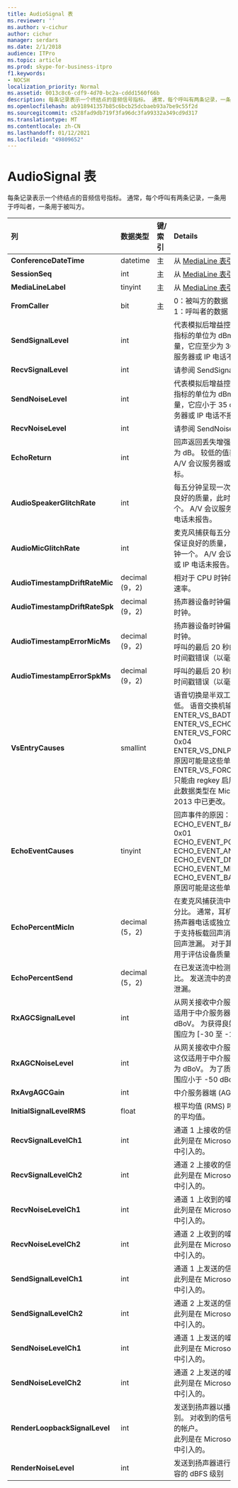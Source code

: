 ```yaml
---
title: AudioSignal 表
ms.reviewer: ''
ms.author: v-cichur
author: cichur
manager: serdars
ms.date: 2/1/2018
audience: ITPro
ms.topic: article
ms.prod: skype-for-business-itpro
f1.keywords:
- NOCSH
localization_priority: Normal
ms.assetid: 0013c8c6-cdf9-4d70-bc2a-cddd1560f66b
description: 每条记录表示一个终结点的音频信号指标。 通常，每个呼叫有两条记录，一条用于呼叫者，一条用于被叫方。
ms.openlocfilehash: ab918941357b85c6bcb25dcbaeb93a7be9c55f2d
ms.sourcegitcommit: c528fad9db719f3fa96dc3fa99332a349cd9d317
ms.translationtype: MT
ms.contentlocale: zh-CN
ms.lasthandoff: 01/12/2021
ms.locfileid: "49809652"
---
```

# <a name="audiosignal-table"></a>AudioSignal 表
 
每条记录表示一个终结点的音频信号指标。 通常，每个呼叫有两条记录，一条用于呼叫者，一条用于被叫方。 
  
|**列**|**数据类型**|**键/索引**|**Details**|
|:-----|:-----|:-----|:-----|
|**ConferenceDateTime** <br/> |datetime  <br/> |主  <br/> |从 [MediaLine 表引用](medialine-0.md)。  <br/> |
|**SessionSeq** <br/> |int  <br/> |主  <br/> |从 [MediaLine 表引用](medialine-0.md)。  <br/> |
|**MediaLineLabel** <br/> |tinyint  <br/> |主  <br/> |从 [MediaLine 表引用](medialine-0.md)。  <br/> |
|**FromCaller** <br/> |bit  <br/> |主  <br/> |0：被叫方的数据  <br/> 1：呼叫者的数据  <br/> |
|**SendSignalLevel** <br/> |int  <br/> | <br/> |代表模拟后增益控制音频信号级别。 此指标的单位为 dBmo。 对于可接受的质量，它应至少为 30 dBmo。 A/V 会议服务器或 IP 电话不报告此指标。  <br/> |
|**RecvSignalLevel** <br/> |int  <br/> | <br/> |请参阅 SendSignalLevel。  <br/> |
|**SendNoiseLevel** <br/> |int  <br/> | <br/> |代表模拟后增益控制音频噪音级别。 此指标的单位为 dBmo。 对于可接受的质量，它应小于 35 dBmo。 A/V 会议服务器或 IP 电话不报告此指标。  <br/> |
|**RecvNoiseLevel** <br/> |int  <br/> | <br/> |请参阅 SendNoiseLevel。  <br/> |
|**EchoReturn** <br/> |int  <br/> | <br/> |回声返回丢失增强指标。 此指标的单位为 dB。 较低的值表示较少的回声。 A/V 会议服务器或 IP 电话不报告此指标。  <br/> |
|**AudioSpeakerGlitchRate** <br/> |int  <br/> | <br/> |每五分钟呈现一次平均故障数。 为保证良好的质量，此时间应小于每五分钟一个。 A/V 会议服务器、中介服务器或 IP 电话未报告。  <br/> |
|**AudioMicGlitchRate** <br/> |int  <br/> | <br/> |麦克风捕获每五分钟的平均故障数。 为保证良好的质量，此时间应小于每五分钟一个。 A/V 会议服务器、中介服务器或 IP 电话未报告。  <br/> |
|**AudioTimestampDriftRateMic** <br/> |decimal (9，2)   <br/> | <br/> |相对于 CPU 时钟的麦克风设备时钟偏移速率。  <br/> |
|**AudioTimestampDriftRateSpk** <br/> |decimal (9，2)   <br/> | <br/> |扬声器设备时钟偏移速率，相对于 CPU 时钟。  <br/> |
|**AudioTimestampErrorMicMs** <br/> |decimal (9，2)   <br/> | <br/> |扬声器设备时钟偏移速率，相对于 CPU 时钟。  <br/> 呼叫的最后 20 秒的平均麦克风捕获流时间戳错误（以毫秒为单位）。  <br/> |
|**AudioTimestampErrorSpkMs** <br/> |decimal (9，2)   <br/> | <br/> |呼叫的最后 20 秒的平均扬声器呈现流时间戳错误（以毫秒为单位）。  <br/> |
|**VsEntryCauses** <br/> |smallint  <br/> | <br/> |语音切换是半双工模式，中断能力降低。 语音交换机输入的原因：  <br/> ENTER_VS_BADTS 0x01  <br/> ENTER_VS_ECHO 0x02  <br/> ENTER_VS_FORCEORCONVERGENCE 0x04  <br/> ENTER_VS_DNLP 0x08  <br/> 原因可能是这些单个原因的组合。 ENTER_VS_FORCEORCONVERGENCE只能由 regkey 启用用于测试目的。  <br/> 此数据类型在 Microsoft Lync Server 2013 中已更改。  <br/> |
|**EchoEventCauses** <br/> |tinyint  <br/> | <br/> |回声事件的原因：  <br/> ECHO_EVENT_BAD_TIMESTAMP 0x01  <br/> ECHO_EVENT_POSTAEC_ECHO 0x02  <br/> ECHO_EVENT_ANLP 0x04  <br/> ECHO_EVENT_DNLP 0x08  <br/> ECHO_EVENT_MIC_CLIPPING 0x10  <br/> ECHO_EVENT_BAD_STATE 0x20  <br/> 原因可能是这些单个原因的组合。  <br/> |
|**EchoPercentMicIn** <br/> |decimal (5，2)   <br/> | <br/> |在麦克风捕获流中检测到回声的时间百分比。 通常，耳机或话筒的值较低，而扬声器电话或独立扬声器的值较高。 对于支持板载回声消除的设备，高值表示回声泄漏。 对于其他设备，此指标不应用于评估设备质量。  <br/> |
|**EchoPercentSend** <br/> |decimal (5，2)   <br/> ||在已发送流中检测到回声的时间百分比。 发送流中的高回声百分比表示回声泄漏。  <br/> |
|**RxAGCSignalLevel** <br/> |int  <br/> | <br/> |从网关接收中介服务器的信号级别;这仅适用于中介服务器。 此指标的单位为 dBoV。 为获得良好的质量，可接受的范围应为 [-30 至 -18] dBoV。  <br/> |
|**RxAGCNoiseLevel** <br/> |int  <br/> | <br/> |从网关接收中介服务器上的信号级别。 这仅适用于中介服务器。 此指标的单位为 dBoV。 为了质量良好，可接受的范围应小于 -50 dBoV。  <br/> |
|**RxAvgAGCGain** <br/> |int  <br/> | <br/> |中介服务器端 (AGC) 自动获取控制。  <br/> |
|**InitialSignalLevelRMS** <br/> |float  <br/> | <br/> |根平均值 (RMS) 呼叫前 30 秒传入信号的平均值。  <br/> |
|**RecvSignalLevelCh1** <br/> |int  <br/> ||通道 1 上接收的信号级别。  <br/> 此列是在 Microsoft Lync Server 2013 中引入的。  <br/> |
|**RecvSignalLevelCh2** <br/> |int  <br/> ||通道 2 上接收的信号级别。  <br/> 此列是在 Microsoft Lync Server 2013 中引入的。  <br/> |
|**RecvNoiseLevelCh1** <br/> |int  <br/> ||通道 1 上收到的噪音级别。  <br/> 此列是在 Microsoft Lync Server 2013 中引入的。  <br/> |
|**RecvNoiseLevelCh2** <br/> |int  <br/> ||通道 2 上收到的噪音级别。  <br/> 此列是在 Microsoft Lync Server 2013 中引入的。  <br/> |
|**SendSignalLevelCh1** <br/> |int  <br/> ||通道 1 上发送的信号级别。  <br/> 此列是在 Microsoft Lync Server 2013 中引入的。  <br/> |
|**SendSignalLevelCh2** <br/> |int  <br/> ||通道 2 上发送的信号级别。  <br/> 此列是在 Microsoft Lync Server 2013 中引入的。  <br/> |
|**SendNoiseLevelCh1** <br/> |int  <br/> ||通道 1 上发送的噪音级别。  <br/> 此列是在 Microsoft Lync Server 2013 中引入的。  <br/> |
|**SendNoiseLevelCh2** <br/> |int  <br/> ||通道 2 上发送的噪音级别。  <br/> 此列是在 Microsoft Lync Server 2013 中引入的。  <br/> |
|**RenderLoopbackSignalLevel** <br/> |int  <br/> ||发送到扬声器以播放的信号的 dBFS 级别。 对收到的信号进行的任何收益调整的帐户。 <br/> 此列是在 Microsoft Lync Server 2013 中引入的。  <br/> |   
|**RenderNoiseLevel** <br/> |int  <br/> ||发送到扬声器进行播放的信号中噪音内容的 dBFS 级别 <br/> |

